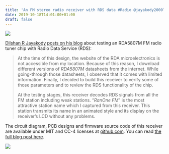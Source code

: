 ```yaml
---
title: 'An FM stereo radio receiver with RDS data #Radio @jayakody2000lk'
date: 2019-10-18T14:01:00+01:00
draft: false
---
```


![](https://cdn-blog.adafruit.com/uploads/2019/10/Untitled-68.png)

[Dilshan R Jayakody](https://twitter.com/jayakody2000lk) [posts on his blog](http://jayakody2000lk.blogspot.com/2019/09/fm-stereo-radio-receiver-with-rds.html) about testing an RDA5807M FM radio tuner chip with Radio Data Service (RDS):

> At the time of this design, the website of the RDA microelectronics is not accessible from my location. Because of this reason, I download different versions of _RDA5807M_ datasheets from the internet. While going-through those datasheets, I observed that it comes with limited information. Finally, I decided to build this receiver to verify some of those parameters and to review the RDS functionality of the chip.
> 
> At the testing stages, this receiver decodes RDS signals from all the FM station including weak stations. “_RanOne FM_” is the most attractive station name which I captured from this receiver. This station transmits its name in an animated style and its display on the receiver’s LCD without any problems.

The circuit diagram, PCB designs and firmware source code of this receiver are available under MIT and CC-4 licenses at [github.com](https://github.com/dilshan/rda5807m-receiver). You can read [the full blog post here](http://jayakody2000lk.blogspot.com/2019/09/fm-stereo-radio-receiver-with-rds.html).

![](https://1.bp.blogspot.com/-xVtFWltx0rc/XXm5RFXf0UI/AAAAAAAADJw/jYuq_oI9m8o0btUKWluxgxD3oH4WTuVpgCLcBGAsYHQ/s400/DSC_0055.JPG)